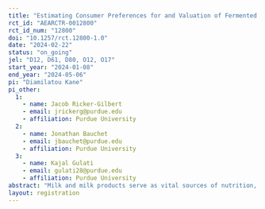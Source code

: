```yaml
---
title: "Estimating Consumer Preferences for and Valuation of Fermented Milk in Senegal"
rct_id: "AEARCTR-0012800"
rct_id_num: "12800"
doi: "10.1257/rct.12800-1.0"
date: "2024-02-22"
status: "on_going"
jel: "D12, D61, D80, O12, O17"
start_year: "2024-01-08"
end_year: "2024-05-06"
pi: "Diamilatou Kane"
pi_other:
  1:
    - name: Jacob Ricker-Gilbert
    - email: jrickerg@purdue.edu
    - affiliation: Purdue University
  2:
    - name: Jonathan Bauchet
    - email: jbauchet@purdue.edu
    - affiliation: Purdue University
  3:
    - name: Kajal Gulati
    - email: gulati28@purdue.edu
    - affiliation: Purdue University
abstract: "Milk and milk products serve as vital sources of nutrition, particularly rich in calcium essential for bone health. Amidst rising consumption, concerns persist regarding microbial contamination, especially in fermented milk products. In Senegal, informal milk processors commonly employ suboptimal practices, while powdered milk imports dominate the market, lacking transparency in labeling. To address these issues, we conducted a randomized controlled trial (RCT) in Dakar, Senegal, to assess consumer preferences for fermented milk safety labeling and origin. Our study aims to determine consumers' willingness-to-pay (WTP) for tested versus untested and for local versus imported fermented milk, examining socio-economic influences. Targeting urban fermented milk consumers, our RCT involved 800 participants across four markets. Using the Becker-DeGroot-Marschak (BDM) auction method, we elicited bids for different milk types, considering labeling information. Our findings shed light on consumer preferences amidst safety concerns and market dynamics, particularly concerning small-scale urban processors. This study contributes to filling critical gaps in the literature and informs policy and industry practices in the local dairy market."
layout: registration
---
```


